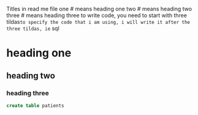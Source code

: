 Titles in read me file
one # means heading one
two # means heading two
three # means heading three
to write code, you need to start with three tildas```
to specify the code that i am using, i will write it after the three tildas, ie ``` sql
# heading one
## heading two
### heading three
```sql
create table patients
```
